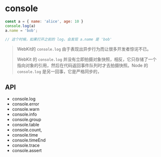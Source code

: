 # console

```javascript
const a = { name: 'alice', age: 10 }
console.log(a)
a.name = 'bob';

// 这个时候，如果打开之前的 log，会发现 a.name 是 'bob'
```

> WebKit的 `console.log` 由于表现出异步行为而让很多开发者惊诧不已。
>
> WebKit 的 `console.log` 并没有立即拍摄对象快照，相反，它只存储了一个指向对象的引用，然后在代码返回事件队列时才去拍摄快照。Node 的 `console.log` 是另一回事，它是严格同步的，

## API

* console.log
* console.error
* console.warn
* console.info
* console.group
* console.table
* console.count,
* console.time
* console.timeEnd
* console.trace
* console.assert

